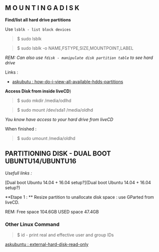 






## M O U N T I N G A   D I S K

**Find/list all hard drive partitions**

Use `lsblk - list block devices`
> $ sudo lsblk 

> $ sudo lsblk -o NAME,FSTYPE,SIZE,MOUNTPOINT,LABEL

*REM: Can also use *`fdisk - manipulate disk partition table`* to see hard drive*


Links :
* [askubutu : how-do-i-view-all-available-hdds-partitions](https://askubuntu.com/questions/182446/how-do-i-view-all-available-hdds-partitions)


**Access Disk from inside liveCD**)

> $ sudo mkdir /media/odlhd

> $ sudo mount /dev/sda1 /media/oldhd

*You know have access to your hard drive from liveCD*


When finished :

> $ sudo umount /media/oldhd


## PARTITIONING DISK - DUAL BOOT UBUNTU14/UBUNTU16

*Usefull links :*

[Dual boot Ubuntu 14.04 + 16.04 setup?](Dual boot Ubuntu 14.04 + 16.04 setup?)

**Etape 1 : **
Resize partition to unallocate disk space : use GParted from liveCD. 

REM: 
Free space 104.6GB
USED space 47.4GB

### Other Linux Command
> $ id - print real and effective user and group IDs

[askubuntu : external-hard-disk-read-only](https://askubuntu.com/questions/333287/external-hard-disk-read-only)
